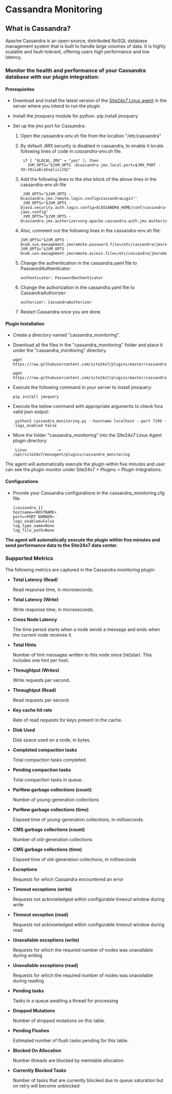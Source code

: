 # Cassandra Monitoring
## What is Cassandra?

Apache Cassandra is an open-source, distributed NoSQL database management system that is built to handle large volumes of data. It is highly scalable and fault-tolerant, offering users high performance and low latency.

### Monitor the health and performance of your Cassandra database with our plugin integration:

#### Prerequisites
-  Download and install the latest version of the [Site24x7 Linux agent](https://www.site24x7.com/app/client#/admin/inventory/add-monitor) in the server where you intend to run the plugin

-  Install the jmxquery module for python.
  	pip install jmxquery

-  Set up  the jmx port for Cassandra:

    1.  Open the cassandra-env.sh file from the location "/etc/cassandra"
    
    2.  By default JMX security is disabled in cassandra, to enable it locate following lines of code in *cassandra-env.sh* file.
		    
        ```
         if [ "$LOCAL_JMX" = "yes" ]; then
  		   JVM_OPTS="$JVM_OPTS -Dcassandra.jmx.local.port=$JMX_PORT -XX:+DisableExplicitGC"
         ```

    3.  Add the following lines to the else block of the above lines in the cassandra-env.sh file
    
        ```
         JVM_OPTS="$JVM_OPTS -Dcassandra.jmx.remote.login.config=CassandraLogin"'
         JVM_OPTS="$JVM_OPTS -Djava.security.auth.login.config=$CASSANDRA_HOME/conf/cassandra-jaas.config"
         JVM_OPTS="$JVM_OPTS -Dcassandra.jmx.authorizer=org.apache.cassandra.auth.jmx.AuthorizationProxy"
         ```
         

    4. Also, comment out the following lines in the cassandra-env.sh file:
        ```
        JVM_OPTS="$JVM_OPTS -Dcom.sun.management.jmxremote.password.file=/etc/cassandra/jmxremote.password"
        JVM_OPTS="$JVM_OPTS -Dcom.sun.management.jmxremote.access.file=/etc/cassandra/jmxremote.access"
        ```

    5.  Change the authentication in the cassandra.yaml file to PasswordAuthenticator:

          ```
          authenticator: PasswordAuthenticator
          ```

    6. Change the authorization in the cassandra.yaml file to CassandraAuthorizer:

          ```
          authorizer: CassandraAuthorizer
          ```


    7.  Restart Cassandra once you are done.

#### Plugin Installation

-  Create a directory named "cassandra_monitoring".
    
-  Download all the files in the "cassandra_monitoring" folder and place it under the "cassandra_monitoring" directory.
    ```
    wget https://raw.githubusercontent.com/site24x7/plugins/master/cassandra_monitoring/cassandra_monitoring.py

    wget https://raw.githubusercontent.com/site24x7/plugins/master/cassandra_monitoring/cassandra_monitoring.cfg
    ```

-  Execute the following command in your server to install jmxquery:
    ```
    pip install jmxquery
    ```

-  Execute the below command with appropriate arguments to check fora valid json output:

    ```
     python3 cassandra_monitoring.py --hostname localhost --port 7199 --logs_enabled False
    ```
- Move the folder "cassandra_monitoring" into the Site24x7 Linux Agent plugin directory:
    ```
     Linux             ->   /opt/site24x7/monagent/plugins/cassandra_monitoring
    ```
The agent will automatically execute the plugin within five minutes and user can see the plugin monitor under Site24x7 > Plugins > Plugin Integrations.


#### Configurations


-  Provide your Cassandra configurations in the cassandra_monitoring.cfg file.
    ```
    [cassandra_1]
    hostname=<HOSTNAME>
    port=<PORT NUMBER>
    logs_enabled=False
    log_type_name=None
    log_file_path=None
    ```
    
**The agent will automatically execute the plugin within five minutes and send performance data to the Site24x7 data center.**

### Supported Metrics
The following metrics are captured in the Cassandra monitoring plugin:

- **Total Latency (Read)**

    Read response time, in microseconds.

- **Total Latency (Write)**

    Write response time, in microseconds.

- **Cross Node Latency**

    The time period starts when a node sends a message and ends when the current node receives it.

- **Total Hints**

    Number of hint messages written to this node since [re]start. This includes one hint per host.

- **Throughtput (Writes)**

    Write requests per second.

- **Throughtput (Read)**

    Read requests per second.

- **Key cache hit rate**

    Rate of read requests for keys present in the cache.

- **Disk Used**

    Disk space used on a node, in bytes.

- **Completed compaction tasks**

    Total compaction tasks completed.

- **Pending compaction tasks**

    Total compaction tasks in queue.

- **ParNew garbage collections (count)**

    Number of young-generation collections

- **ParNew garbage collections (time)**

    Elapsed time of young-generation collections, in milliseconds.


- **CMS garbage collections (count)**

     Number of old-generation collections

- **CMS garbage collections (time)**

    Elapsed time of old-generation collections, in milliseconds

- **Exceptions**

    Requests for which Cassandra encountered an error

- **Timeout exceptions (write)**

    Requests not acknowledged within configurable timeout window during write

- **Timeout exception (read)**

    Requests not acknowledged within configurable timeout window during read

- **Unavailable exceptions (write)**

    Requests for which the required number of nodes was unavailable during writing

- **Unavailable exceptions (read)**

    Requests for which the required number of nodes was unavailable during reading

- **Pending tasks**

    Tasks in a queue awaiting a thread for processing

- **Dropped Mutations**

    Number of dropped mutations on this table.

- **Pending Flushes**

    Estimated number of flush tasks pending for this table.

- **Blocked On Allocation**

    Number threads are blocked by memtable allocation

- **Currently Blocked Tasks**

    Number of tasks that are currently blocked due to queue saturation but on retry will become unblocked

